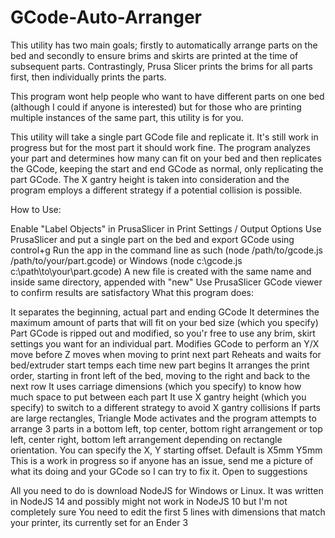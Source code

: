# GCode-Auto-Arranger

This utility has two main goals; firstly to automatically arrange parts on the bed and secondly to ensure brims and skirts are printed at the time of subsequent parts. Contrastingly, Prusa Slicer prints the brims for all parts first, then individually prints the parts.

This program wont help people who want to have different parts on one bed (although I could if anyone is interested) but for those who are printing multiple instances of the same part, this utility is for you.

This utility will take a single part GCode file and replicate it. It's still work in progress but for the most part it should work fine. The program analyzes your part and determines how many can fit on your bed and then replicates the GCode, keeping the start and end GCode as normal, only replicating the part GCode. The X gantry height is taken into consideration and the program employs a different strategy if a potential collision is possible.

How to Use:

Enable "Label Objects" in PrusaSlicer in Print Settings / Output Options
Use PrusaSlicer and put a single part on the bed and export GCode using control+g
Run the app in the command line as such (node /path/to/gcode.js /path/to/your/part.gcode) or Windows (node c:\gcode.js c:\path\to\your\part.gcode)
A new file is created with the same name and inside same directory, appended with "new"
Use PrusaSlicer GCode viewer to confirm results are satisfactory
What this program does:

It separates the beginning, actual part and ending GCode
It determines the maximum amount of parts that will fit on your bed size (which you specify)
Part GCode is ripped out and modified, so you'r free to use any brim, skirt settings you want for an individual part.
Modifies GCode to perform an Y/X move before Z moves when moving to print next part
Reheats and waits for bed/extruder start temps each time new part begins
It arranges the print order, starting in front left of the bed, moving to the right and back to the next row
It uses carriage dimensions (which you specify) to know how much space to put between each part
It use X gantry height (which you specify) to switch to a different strategy to avoid X gantry collisions
If parts are large rectangles, Triangle Mode activates and the program attempts to arrange 3 parts in a bottom left, top center, bottom right arrangement or top left, center right, bottom left arrangement depending on rectangle orientation.
You can specify the X, Y starting offset. Default is X5mm Y5mm
This is a work in progress so if anyone has an issue, send me a picture of what its doing and your GCode so I can try to fix it.
Open to suggestions

All you need to do is download NodeJS for Windows or Linux.
It was written in NodeJS 14 and possibly might not work in NodeJS 10 but I'm not completely sure
You need to edit the first 5 lines with dimensions that match your printer, its currently set for an Ender 3
